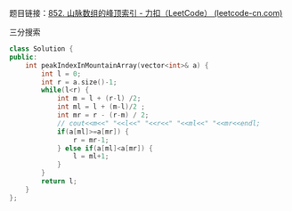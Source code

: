 题目链接：[852. 山脉数组的峰顶索引 - 力扣（LeetCode） (leetcode-cn.com)](https://leetcode-cn.com/problems/peak-index-in-a-mountain-array/)

三分搜索

```cpp
class Solution {
public:
    int peakIndexInMountainArray(vector<int>& a) {
        int l = 0;
        int r = a.size()-1;
        while(l<r) {
            int m = l + (r-l) /2;
            int ml = l + (m-l)/2 ;
            int mr = r - (r-m) / 2;
            // cout<<m<<" "<<l<<" "<<r<<" "<<ml<<" "<<mr<<endl;
            if(a[ml]>=a[mr]) {
                r = mr-1;
            } else if(a[ml]<a[mr]) {
                l = ml+1;
            }
        }
        return l;
    }
};
```